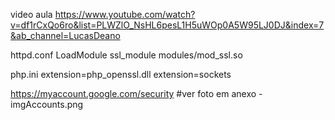 video aula
https://www.youtube.com/watch?v=df1rCxQo6ro&list=PLWZlO_NsHL6pesL1H5uWOp0A5W95LJ0DJ&index=7&ab_channel=LucasDeano

httpd.conf
    LoadModule ssl_module modules/mod_ssl.so
    
php.ini
    extension=php_openssl.dll
    extension=sockets
    
    
    
https://myaccount.google.com/security
#ver foto em anexo - imgAccounts.png